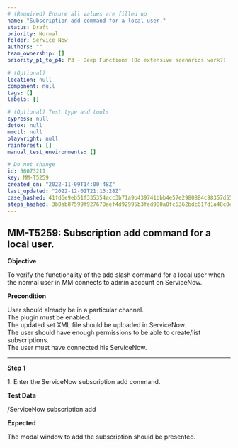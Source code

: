 ```yaml
---
# (Required) Ensure all values are filled up
name: "Subscription add command for a local user."
status: Draft
priority: Normal
folder: Service Now
authors: ""
team_ownership: []
priority_p1_to_p4: P3 - Deep Functions (Do extensive scenarios work?)

# (Optional)
location: null
component: null
tags: []
labels: []

# (Optional) Test type and tools
cypress: null
detox: null
mmctl: null
playwright: null
rainforest: []
manual_test_environments: []

# Do not change
id: 56073211
key: MM-T5259
created_on: "2022-11-09T14:00:48Z"
last_updated: "2022-12-01T21:13:28Z"
case_hashed: 41fd6e9eb51f335354acc3b71a9b439741bbb4e57e2980884c98357d55f75fed1b70ea23f8ad2338791d84ad7b2bdf5f
steps_hashed: 3b0ab87599f927678aef4d92995b3fed980a0fc5362bdc617d1a48c0eaf2a2f6e2d7529a4665a5e985b62c9475a19b9e
---
```


<!-- (Auto-generated) Based on frontmatter's "key" and "name" -->

## MM-T5259: Subscription add command for a local user.

**Objective**

To verify the functionality of the add slash command for a local user when the normal user in MM connects to admin account on ServiceNow.

**Precondition**

User should already be in a particular channel.\
The plugin must be enabled.\
The updated set XML file should be uploaded in ServiceNow.\
The user should have enough permissions to be able to create/list subscriptions.\
The user must have connected his ServiceNow.

---

**Step 1**

1\. Enter the ServiceNow subscription add command.

**Test Data**

/ServiceNow subscription add

**Expected**

The modal window to add the subscription should be presented.
